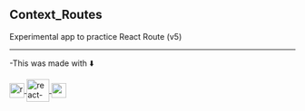 ## Context_Routes

Experimental app to practice React Route (v5)


<hr />

 -This was made with ⬇️
 
<a href="https://es.reactjs.org/">
<img align="center" alt="react" width="26px" src="https://icongr.am/devicon/react-original.svg?size=148&color=b31919" />
</a>

<a href="https://v5.reactrouter.com/web/guides/quick-start">
<img align="center" alt="react-router" width="40px" src="https://res.cloudinary.com/practicaldev/image/fetch/s--vtI2NHvd--/c_imagga_scale,f_auto,fl_progressive,h_900,q_auto,w_1600/https://dev-to-uploads.s3.amazonaws.com/uploads/articles/q0lj87mz6whntv2zbxdm.png"


<a href="https://getbootstrap.com/">
<img align="center" alt="" width="26px" src="https://icongr.am/devicon/bootstrap-plain.svg?size=148&color=51388a" />
</a>
 
